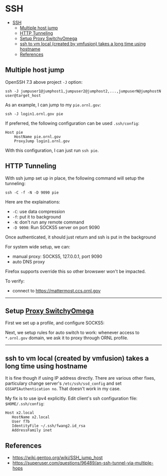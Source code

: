# SSH 

- [SSH](#ssh)
  - [Multiple host jump](#multiple-host-jump)
  - [HTTP Tunneling](#http-tunneling)
  - [Setup Proxy SwitchyOmega](#setup-proxy-switchyomega)
  - [ssh to vm local (created by vmfusion) takes a long time using hostname](#ssh-to-vm-local-created-by-vmfusion-takes-a-long-time-using-hostname)
  - [References](#references)

## Multiple host jump 

OpenSSH 7.3 above project `-J` option:

    ssh -J jumpuser1@jumphost1,jumpuser2@jumphost2,...,jumpuserN@jumphostN user@target_host
    
As an example, I can jump to my `pie.ornl.gov`:

    ssh -J login1.ornl.gov pie


If preferred, the following configuration can be used `.ssh/config`:

```
Host pie
    HostName pie.ornl.gov
    ProxyJump login1.ornl.gov
```

With this configuration, I can just run `ssh pie`.


## HTTP Tunneling

With ssh jump set up in place, the following command will setup the tunneling:

    ssh -C -f -N -D 9090 pie

Here are the explainations:

* `-C`: use data compression
* `-f`: put it to background
* `-N`: don't run any remote command
* `-D 9090`: Run SOCKS5 server on port 9090

Once authenticated, it should just return and ssh is put in the background

For system wide setup, we can:

* manual proxy: SOCKS5, 127.0.0.1, port 9090
* auto DNS proxy

Firefox supports override this so other browswer won't be impacted.

To verify:

* connect to https://mattermost.ccs.ornl.gov

- - - 

## Setup [Proxy SwitchyOmega](https://chrome.google.com/webstore/detail/proxy-switchyomega/padekgcemlokbadohgkifijomclgjgif)

First we set up a profile, and configure SOCKS5:

<!-- ![](figs/switch2.png) -->

Next, we setup rules for auto switch to work: whenever access to `*.ornl.gov` domain, we ask it to proxy through ORNL profile.

<!-- ![](figs/switch1.png) -->

- - - 
 
## ssh to vm local (created by vmfusion) takes a long time using hostname

It is fine though if using IP address directly. There are various other fixes, particulary change server's 
`/etc/ssh/ssd_config` and set `GSSAPIAuthentication no`. That doesn't work in my case.

My fix is to use ipv4 explicitly. Edit client's ssh configuration file: `$HOME/.ssh/config`:

```
Host x2.local
   HostName x2.local
   User f7b
   IdentityFile ~/.ssh/fwang2.id_rsa
   AddressFamily inet
```

## References

* https://wiki.gentoo.org/wiki/SSH_jump_host
* https://superuser.com/questions/96489/an-ssh-tunnel-via-multiple-hops
